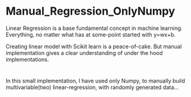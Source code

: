 # Manual_Regression_OnlyNumpy
Linear Regression is a base fundamental concept in machine learning. Everything, no matter what has at some-point started with y=wx+b. 

Creating linear model with Scikit learn is a peace-of-cake. But manual implementation gives a clear understanding of under the hood implementations.
#
In this small implementation, I have used only Numpy, to manually build multivariable(two) linear-regression, with randomly generated data...
